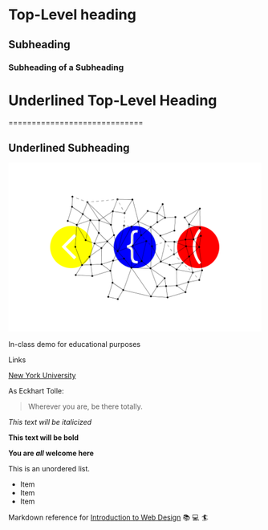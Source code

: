 # Top-Level heading
## Subheading
### Subheading of a Subheading

# Underlined Top-Level Heading
=============================

Underlined Subheading
---------------------

![network brackets illustration](network-brackets.png)

In-class demo for educational purposes

Links

[New York University](https://www.nyu.edu)

As Eckhart Tolle:

>Wherever you are, be there totally.

*This text will be italicized*

**This text will be bold**

**You are _all_ welcome here**

This is an unordered list.

- Item
- Item
- Item

Markdown reference for [Introduction to Web Design](https://cs.nyu.edu/courses/spring24/CSCI-UA.0004-004/) :books: :computer: :surfer:

